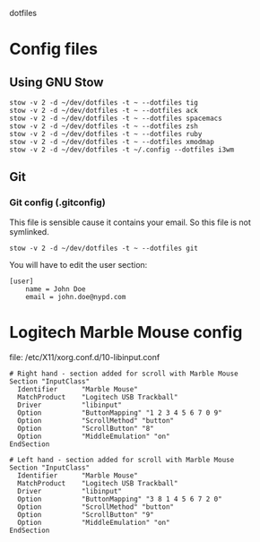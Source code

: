 dotfiles

# Config files

## Using GNU Stow

```
stow -v 2 -d ~/dev/dotfiles -t ~ --dotfiles tig
stow -v 2 -d ~/dev/dotfiles -t ~ --dotfiles ack
stow -v 2 -d ~/dev/dotfiles -t ~ --dotfiles spacemacs
stow -v 2 -d ~/dev/dotfiles -t ~ --dotfiles zsh
stow -v 2 -d ~/dev/dotfiles -t ~ --dotfiles ruby
stow -v 2 -d ~/dev/dotfiles -t ~ --dotfiles xmodmap
stow -v 2 -d ~/dev/dotfiles -t ~/.config --dotfiles i3wm
```

## Git

### Git config (.gitconfig)

This file is sensible cause it contains your email. So this file is not symlinked.

```
stow -v 2 -d ~/dev/dotfiles -t ~ --dotfiles git
```

You will have to edit the user section:
```
[user]
	name = John Doe
	email = john.doe@nypd.com
```

# Logitech Marble Mouse config

file: /etc/X11/xorg.conf.d/10-libinput.conf

```
# Right hand - section added for scroll with Marble Mouse
Section "InputClass"
  Identifier      "Marble Mouse"
  MatchProduct    "Logitech USB Trackball"
  Driver          "libinput"
  Option          "ButtonMapping" "1 2 3 4 5 6 7 0 9"
  Option          "ScrollMethod" "button"
  Option          "ScrollButton" "8"
  Option          "MiddleEmulation" "on"
EndSection
```

```
# Left hand - section added for scroll with Marble Mouse
Section "InputClass"
  Identifier      "Marble Mouse"
  MatchProduct    "Logitech USB Trackball"
  Driver          "libinput"
  Option          "ButtonMapping" "3 8 1 4 5 6 7 2 0"
  Option          "ScrollMethod" "button"
  Option          "ScrollButton" "9"
  Option          "MiddleEmulation" "on"
EndSection
```
